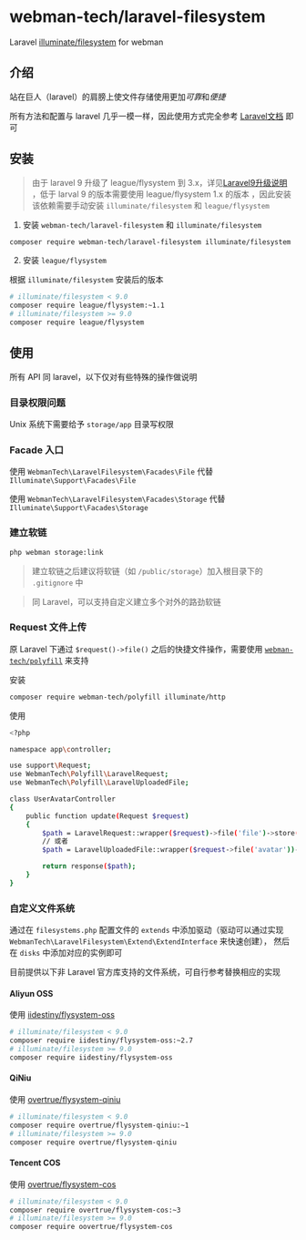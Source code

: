# webman-tech/laravel-filesystem

Laravel [illuminate/filesystem](https://packagist.org/packages/illuminate/filesystem) for webman

## 介绍

站在巨人（laravel）的肩膀上使文件存储使用更加*可靠*和*便捷*

所有方法和配置与 laravel 几乎一模一样，因此使用方式完全参考 [Laravel文档](http://laravel.p2hp.com/cndocs/8.x/filesystem) 即可

## 安装

> 由于 laravel 9 升级了 league/flysystem 到 3.x，详见[Laravel9升级说明](http://laravel.p2hp.com/cndocs/9.x/upgrade#flysystem-3)
，低于 larval 9 的版本需要使用 league/flysystem 1.x 的版本
，因此安装该依赖需要手动安装 `illuminate/filesystem` 和 `league/flysystem`

1. 安装 `webman-tech/laravel-filesystem` 和 `illuminate/filesystem`

```bash
composer require webman-tech/laravel-filesystem illuminate/filesystem
```

2. 安装 `league/flysystem`

根据 `illuminate/filesystem` 安装后的版本

```bash
# illuminate/filesystem < 9.0
composer require league/flysystem:~1.1
# illuminate/filesystem >= 9.0
composer require league/flysystem
```

## 使用

所有 API 同 laravel，以下仅对有些特殊的操作做说明

### 目录权限问题

Unix 系统下需要给予 `storage/app` 目录写权限

### Facade 入口

使用 `WebmanTech\LaravelFilesystem\Facades\File` 代替 `Illuminate\Support\Facades\File`

使用 `WebmanTech\LaravelFilesystem\Facades\Storage` 代替 `Illuminate\Support\Facades\Storage`

### 建立软链

```bash
php webman storage:link
```

> 建立软链之后建议将软链（如 `/public/storage`）加入根目录下的 `.gitignore` 中

> 同 Laravel，可以支持自定义建立多个对外的路劲软链

### Request 文件上传

原 Laravel 下通过 `$request()->file()` 之后的快捷文件操作，需要使用 [`webman-tech/polyfill`](https://github.com/webman-tech/polyfill) 来支持

安装

```bash
composer require webman-tech/polyfill illuminate/http
```

使用

```bash
<?php

namespace app\controller;

use support\Request;
use WebmanTech\Polyfill\LaravelRequest;
use WebmanTech\Polyfill\LaravelUploadedFile;

class UserAvatarController
{
    public function update(Request $request)
    {
        $path = LaravelRequest::wrapper($request)->file('file')->store('avatars');
        // 或者
        $path = LaravelUploadedFile::wrapper($request->file('avatar'))->store('avatars');

        return response($path);
    }
}
```

### 自定义文件系统

通过在 `filesystems.php` 配置文件的 `extends` 中添加驱动（驱动可以通过实现 `WebmanTech\LaravelFilesystem\Extend\ExtendInterface` 来快速创建），
然后在 `disks` 中添加对应的实例即可 

目前提供以下非 Laravel 官方库支持的文件系统，可自行参考替换相应的实现

#### Aliyun OSS

使用 [iidestiny/flysystem-oss](https://github.com/iiDestiny/laravel-filesystem-oss)

```bash
# illuminate/filesystem < 9.0
composer require iidestiny/flysystem-oss:~2.7
# illuminate/filesystem >= 9.0
composer require iidestiny/flysystem-oss
```

#### QiNiu

使用 [overtrue/flysystem-qiniu](https://github.com/overtrue/laravel-filesystem-qiniu)

```bash
# illuminate/filesystem < 9.0
composer require overtrue/flysystem-qiniu:~1
# illuminate/filesystem >= 9.0
composer require overtrue/flysystem-qiniu
```

#### Tencent COS

使用 [overtrue/flysystem-cos](https://github.com/overtrue/laravel-filesystem-cos)

```bash
# illuminate/filesystem < 9.0
composer require overtrue/flysystem-cos:~3
# illuminate/filesystem >= 9.0
composer require oovertrue/flysystem-cos
```
